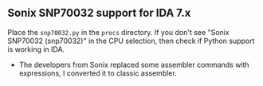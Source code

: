 ## Sonix SNP70032 support for IDA 7.x

Place the `snp70032.py` in the `procs` directory.
If you don't see "Sonix SNP70032 (snp70032)" in the CPU selection, then check if Python support is working in IDA.

* The developers from Sonix replaced some assembler commands with expressions, I converted it to classic assembler.
